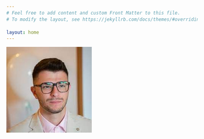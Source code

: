```yaml
---
# Feel free to add content and custom Front Matter to this file.
# To modify the layout, see https://jekyllrb.com/docs/themes/#overriding-theme-default

layout: home
---
```


![alt text](picture.jpeg "picture")
